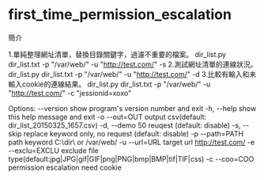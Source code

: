 first_time_permission_escalation
================================
簡介

1.單純整理網址清單，替換目錄關鍵字，過濾不重要的檔案。
  dir_list.py dir_list.txt -p "/var/web/" -u "http://test.com/" -s
2.測試網址清單的連線狀況。
  dir_list.py dir_list.txt -p "/var/web/" -u "http://test.com/" -d
3.比較有輸入和未輸入cookie的連線結果。
  dir_list.py dir_list.txt -p "/var/web/" -u "http://test.com/" -c "jessionid=xoxo"

Options:
  --version             show program's version number and exit
  -h, --help            show this help message and exit
  -o  --out=OUT         output csv(default: dir_list_20150325_1657.csv)
  -d, --demo            50 reuqest (default: disable)
  -s, --skip            replace keyword only, no request  (default: disable)
  -p  --path=PATH       path keyword C:\dir\ or /var/web/
  -u  --url=URL         target url http://test.com/
  -e  --exclu=EXCLU
                        exclude file type(default:jpg|JPG|gif|GIF|png|PNG|bmp|BMP|tif|TIF|css)
  -c  --coo=COO         permission escalation need cookie
